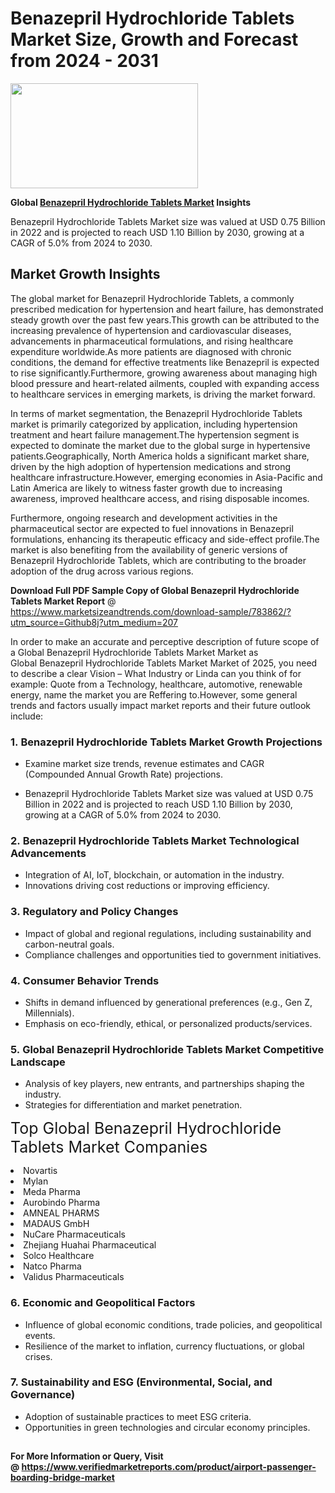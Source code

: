 <H1>Benazepril Hydrochloride Tablets Market Size, Growth and Forecast from 2024 - 2031</H1><img class="aligncenter size-medium wp-image-584254" src="https://thirdeyenews.in/wp-content/uploads/2024/09/Global-Market-Research-300x168.jpeg" alt="" width="300" height="168" /><p><strong>Global&nbsp;<a href="https://www.marketsizeandtrends.com/download-sample/783862/?utm_source=Github8j?utm_medium=207">Benazepril Hydrochloride Tablets Market</a> Insights</strong></p><p>Benazepril Hydrochloride Tablets Market size was valued at USD 0.75 Billion in 2022 and is projected to reach USD 1.10 Billion by 2030, growing at a CAGR of 5.0% from 2024 to 2030.</p><p><h2>Market Growth Insights</h2> <p>The global market for Benazepril Hydrochloride Tablets, a commonly prescribed medication for hypertension and heart failure, has demonstrated steady growth over the past few years.This growth can be attributed to the increasing prevalence of hypertension and cardiovascular diseases, advancements in pharmaceutical formulations, and rising healthcare expenditure worldwide.As more patients are diagnosed with chronic conditions, the demand for effective treatments like Benazepril is expected to rise significantly.Furthermore, growing awareness about managing high blood pressure and heart-related ailments, coupled with expanding access to healthcare services in emerging markets, is driving the market forward.</p> <p></p> <p>In terms of market segmentation, the Benazepril Hydrochloride Tablets market is primarily categorized by application, including hypertension treatment and heart failure management.The hypertension segment is expected to dominate the market due to the global surge in hypertensive patients.Geographically, North America holds a significant market share, driven by the high adoption of hypertension medications and strong healthcare infrastructure.However, emerging economies in Asia-Pacific and Latin America are likely to witness faster growth due to increasing awareness, improved healthcare access, and rising disposable incomes.</p> <p>Furthermore, ongoing research and development activities in the pharmaceutical sector are expected to fuel innovations in Benazepril formulations, enhancing its therapeutic efficacy and side-effect profile.The market is also benefiting from the availability of generic versions of Benazepril Hydrochloride Tablets, which are contributing to the broader adoption of the drug across various regions.</p> <p></p><p><span class=""><strong>Download Full PDF Sample Copy of Global Benazepril Hydrochloride Tablets Market Report</strong> @ <a href="https://www.marketsizeandtrends.com/download-sample/783862/?utm_source=Github8j?utm_medium=207" target="_blank">https://www.marketsizeandtrends.com/download-sample/783862/?utm_source=Github8j?utm_medium=207</a></span></p><p>In order to make an accurate and perceptive description of future scope of a Global&nbsp;Benazepril Hydrochloride Tablets Market Market as Global&nbsp;Benazepril Hydrochloride Tablets Market Market of 2025, you need to describe a clear Vision &ndash; What Industry or Linda can you think of for example: Quote from a Technology, healthcare, automotive, renewable energy, name the market you are Reffering to.However, some general trends and factors usually impact market reports and their future outlook include:</p><h3>1.&nbsp;<strong>Benazepril Hydrochloride Tablets Market Growth Projections</strong></h3><ul><li>Examine market size trends, revenue estimates and CAGR (Compounded Annual Growth Rate) projections.</li><li><p>Benazepril Hydrochloride Tablets Market size was valued at USD 0.75 Billion in 2022 and is projected to reach USD 1.10 Billion by 2030, growing at a CAGR of 5.0% from 2024 to 2030.</p></li></ul><h3>2.&nbsp;<strong>Benazepril Hydrochloride Tablets Market Technological Advancements</strong></h3><ul><li>Integration of AI, IoT, blockchain, or automation in the industry.</li><li>Innovations driving cost reductions or improving efficiency.</li></ul><h3>3.&nbsp;<strong>Regulatory and Policy Changes</strong></h3><ul><li>Impact of global and regional regulations, including sustainability and carbon-neutral goals.</li><li>Compliance challenges and opportunities tied to government initiatives.</li></ul><h3>4.&nbsp;<strong>Consumer Behavior Trends</strong></h3><ul><li>Shifts in demand influenced by generational preferences (e.g., Gen Z, Millennials).</li><li>Emphasis on eco-friendly, ethical, or personalized products/services.</li></ul><h3>5.&nbsp;<strong>Global Benazepril Hydrochloride Tablets Market Competitive Landscape</strong></h3><ul><li>Analysis of key players, new entrants, and partnerships shaping the industry.</li><li>Strategies for differentiation and market penetration.</li></ul><p data-pm-slice="1 1 []"><span style="color: inherit; font-family: inherit; font-size: 25px;">Top Global Benazepril Hydrochloride Tablets Market Companies</span></p><div class="" data-test-id=""><p><li>Novartis</li><li> Mylan</li><li> Meda Pharma</li><li> Aurobindo Pharma</li><li> AMNEAL PHARMS</li><li> MADAUS GmbH</li><li> NuCare Pharmaceuticals</li><li> Zhejiang Huahai Pharmaceutical</li><li> Solco Healthcare</li><li> Natco Pharma</li><li> Validus Pharmaceuticals</li></p></div><h3>6.&nbsp;<strong>Economic and Geopolitical Factors</strong></h3><ul><li>Influence of global economic conditions, trade policies, and geopolitical events.</li><li>Resilience of the market to inflation, currency fluctuations, or global crises.</li></ul><h3>7.&nbsp;<strong>Sustainability and ESG (Environmental, Social, and Governance)</strong></h3><ul><li>Adoption of sustainable practices to meet ESG criteria.</li><li>Opportunities in green technologies and circular economy principles.</li></ul><h2><strong style="font-size: 14px;">For More Information or Query, Visit @&nbsp;</strong><a style="background-color: #ffffff; font-size: 14px;" href="https://www.marketsizeandtrends.com/report/benazepril-hydrochloride-tablets-market/" target="_blank">https://www.verifiedmarketreports.com/product/airport-passenger-boarding-bridge-market</a></h2>